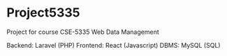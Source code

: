 # Project5335
Project for course CSE-5335 Web Data Management

Backend: Laravel (PHP)
Frontend: React (Javascript)
DBMS: MySQL (SQL)
